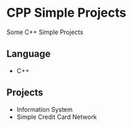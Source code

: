 # CPP Simple Projects

Some C++ Simple Projects

## Language
- C++

## Projects
- Information System
- Simple Credit Card Network
